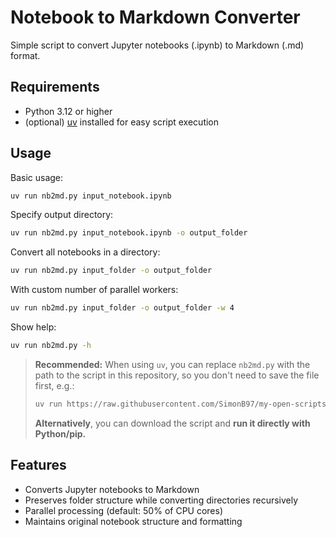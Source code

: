 # Notebook to Markdown Converter

Simple script to convert Jupyter notebooks (.ipynb) to Markdown (.md) format.

## Requirements

- Python 3.12 or higher
- (optional) [uv](https://github.com/astral-sh/uv) installed for easy script execution

## Usage

Basic usage:
```bash
uv run nb2md.py input_notebook.ipynb
```

Specify output directory:
```bash
uv run nb2md.py input_notebook.ipynb -o output_folder
```

Convert all notebooks in a directory:
```bash
uv run nb2md.py input_folder -o output_folder
```

With custom number of parallel workers:
```bash
uv run nb2md.py input_folder -o output_folder -w 4
```

Show help:
```bash
uv run nb2md.py -h
```

> **Recommended:** When using `uv`, you can replace `nb2md.py` with the path to the script in this repository, so you don't need to save the file first, e.g.: 
> ```bash
> uv run https://raw.githubusercontent.com/SimonB97/my-open-scripts/main/NotebookToMarkdown/nb2md.py input_folder -o output_folder
> ```
> 
> **Alternatively**, you can download the script and **run it directly with Python/pip.**

## Features

- Converts Jupyter notebooks to Markdown
- Preserves folder structure while converting directories recursively
- Parallel processing (default: 50% of CPU cores)
- Maintains original notebook structure and formatting